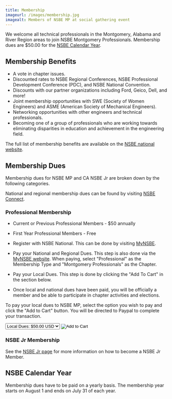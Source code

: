 ```yaml
---
title: Membership
imageurl: /images/membership.jpg
imagealt: Members of NSBE MP at social gathering event
---
```


We welcome all technical professionals in the Montgomery, Alabama and River Region areas to join 
NSBE Montgomery Professionals. Membership dues are $50.00 for the 
[NSBE Calendar Year](#nsbe-calendar-year).

## Membership Benefits

* A vote in chapter issues.
* Discounted rates to NSBE Regional Conferences, NSBE Professional Development Conference (PDC), 
and NSBE National Convention.
* Discounts with our partner organizations including Ford, Geico, Dell, and more!
* Joint membership opportunities with SWE (Society of Women Engineers) and ASME (American Society of 
Mechanical Engineers).
* Networking opportunities with other engineers and technical professionals.
* Becoming one of a group of professionals who are working towards eliminating disparities in education 
and achievement in the engineering field.

The full list of membership benefits are available on the 
<a href="https://www.nsbe.org/membership/professional-membership" target="_blank">NSBE national website</a>.

## Membership Dues

Membership dues for NSBE MP and CA NSBE Jr are broken down by the following categories. 

National and regional membership dues can be found by visiting 
<a href="https://mynsbe.nsbe.org" target="_blank">NSBE Connect</a>.

### Professional Membership

* Current or Previous Professional Members - $50 annually
* First Year Professional Members - Free

* Register with NSBE National. This can be done by visiting 
<a href="https://mynsbe.nsbe.org" target="_blank">MyNSBE</a>.
* Pay your National and Regional Dues. This step is also done via the 
<a href="https://mynsbe.nsbe.org" target="_blank">MyNSBE website</a>. When paying,
select "Professional" as the Membership Type and "Montgomery Professionals" as the Chapter.
* Pay your Local Dues. This step is done by clicking the "Add To Cart" in the section below.
* Once local and national dues have been paid, you will be officially a member and be able to 
participate in chapter activities and elections.

To pay your local dues to NSBE MP, select the option you wish to pay and click the "Add to Cart" button. 
You will be directed to Paypal to complete your transaction.

<form target="paypal" action="https://www.paypal.com/cgi-bin/webscr" method="post">
<input type="hidden" name="cmd" value="_s-xclick">
<input type="hidden" name="hosted_button_id" value="6TLMYDYRX27TS">
<input type="hidden" name="on0" value="Which Membership Would You Like">
<select name="os0">
<option value="Local Dues:">Local Dues: $50.00 USD</option>
</select>
<input type="hidden" name="currency_code" value="USD">
<input type="image" src="https://www.paypalobjects.com/en_US/i/btn/btn_cart_LG.gif" border="0" name="submit" alt="Add to Cart">
<img alt="" border="0" src="https://www.paypalobjects.com/en_US/i/scr/pixel.gif" width="1" height="1">
</form>
<p class="mb-2"></p>

### NSBE Jr Membership

See the [NSBE Jr page](/nsbejr) for more information on how to become a NSBE Jr Member.

## NSBE Calendar Year

Membership dues have to be paid on a yearly basis. The membership year starts on August 1
and ends on July 31 of each year.
